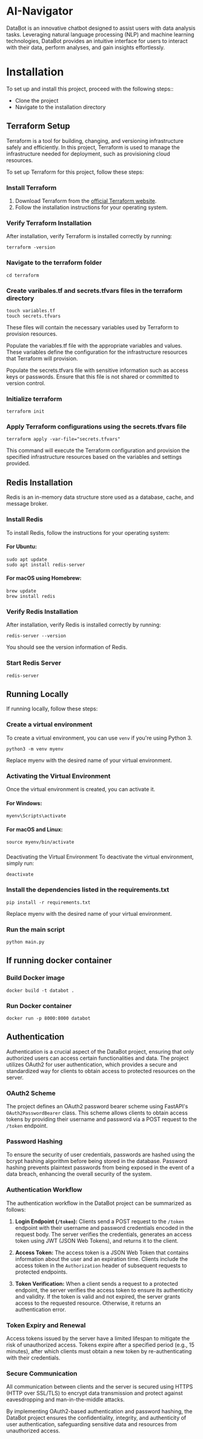 # AI-Navigator
DataBot is an innovative chatbot designed to assist users with data analysis tasks. Leveraging natural language processing (NLP) and machine learning technologies, DataBot provides an intuitive interface for users to interact with their data, perform analyses, and gain insights effortlessly.

# Installation
To set up and install this project, proceed with the following steps::
* Clone the project
* Navigate to the installation directory
## Terraform Setup
Terraform is a tool for building, changing, and versioning infrastructure safely and efficiently. In this project, Terraform is used to manage the infrastructure needed for deployment, such as provisioning cloud resources.

To set up Terraform for this project, follow these steps:
### Install Terraform
1. Download Terraform from the [official Terraform website](https://www.terraform.io/downloads.html).
2. Follow the installation instructions for your operating system.

### Verify Terraform Installation
After installation, verify Terraform is installed correctly by running:
```
terraform -version

```
### Navigate to the terraform folder
```
cd terraform
```
### Create varibales.tf and secrets.tfvars files in the terraform directory
```
touch variables.tf
touch secrets.tfvars
```
These files will contain the necessary variables used by Terraform to provision resources.

Populate the variables.tf file with the appropriate variables and values. These variables define the configuration for the infrastructure resources that Terraform will provision.

Populate the secrets.tfvars file with sensitive information such as access keys or passwords. Ensure that this file is not shared or committed to version control.

### Initialize terraform 
```
terraform init
```
### Apply Terraform configurations using the secrets.tfvars file
```
terraform apply -var-file="secrets.tfvars"
```
This command will execute the Terraform configuration and provision the specified infrastructure resources based on the variables and settings provided.

## Redis Installation
Redis is an in-memory data structure store used as a database, cache, and message broker.

### Install Redis
To install Redis, follow the instructions for your operating system:

#### For Ubuntu:
```
sudo apt update
sudo apt install redis-server
```
#### For macOS using Homebrew:
``` 
brew update 
brew install redis
```

### Verify Redis Installation
After installation, verify Redis is installed correctly by running:
```
redis-server --version
``` 
You should see the version information of Redis.

### Start Redis Server
```
redis-server
```

## Running Locally 
If running locally, follow these steps:
### Create a virtual environment
To create a virtual environment, you can use `venv` if you're using Python 3.

```
python3 -m venv myenv
```
Replace myenv with the desired name of your virtual environment.

### Activating the Virtual Environment
Once the virtual environment is created, you can activate it.
#### For Windows:
```
myenv\Scripts\activate

```
#### For macOS and Linux:
```
source myenv/bin/activate
```
###
Deactivating the Virtual Environment
To deactivate the virtual environment, simply run:
```
deactivate
```
### Install the dependencies listed in the requirements.txt
``` 
pip install -r requirements.txt
```
Replace myenv with the desired name of your virtual environment.
### Run the main script
``` 
python main.py
```
## If running docker container
### Build Docker image
``` 
docker build -t databot .
```

### Run Docker container
``` 
docker run -p 8000:8000 databot
```
## Authentication

Authentication is a crucial aspect of the DataBot project, ensuring that only authorized users can access certain functionalities and data. The project utilizes OAuth2 for user authentication, which provides a secure and standardized way for clients to obtain access to protected resources on the server.

### OAuth2 Scheme

The project defines an OAuth2 password bearer scheme using FastAPI's `OAuth2PasswordBearer` class. This scheme allows clients to obtain access tokens by providing their username and password via a POST request to the `/token` endpoint.

### Password Hashing

To ensure the security of user credentials, passwords are hashed using the bcrypt hashing algorithm before being stored in the database. Password hashing prevents plaintext passwords from being exposed in the event of a data breach, enhancing the overall security of the system.

### Authentication Workflow

The authentication workflow in the DataBot project can be summarized as follows:

1. **Login Endpoint (`/token`):** Clients send a POST request to the `/token` endpoint with their username and password credentials encoded in the request body. The server verifies the credentials, generates an access token using JWT (JSON Web Tokens), and returns it to the client.

2. **Access Token:** The access token is a JSON Web Token that contains information about the user and an expiration time. Clients include the access token in the `Authorization` header of subsequent requests to protected endpoints.

3. **Token Verification:** When a client sends a request to a protected endpoint, the server verifies the access token to ensure its authenticity and validity. If the token is valid and not expired, the server grants access to the requested resource. Otherwise, it returns an authentication error.

### Token Expiry and Renewal

Access tokens issued by the server have a limited lifespan to mitigate the risk of unauthorized access. Tokens expire after a specified period (e.g., 15 minutes), after which clients must obtain a new token by re-authenticating with their credentials.

### Secure Communication

All communication between clients and the server is secured using HTTPS (HTTP over SSL/TLS) to encrypt data transmission and protect against eavesdropping and man-in-the-middle attacks.

By implementing OAuth2-based authentication and password hashing, the DataBot project ensures the confidentiality, integrity, and authenticity of user authentication, safeguarding sensitive data and resources from unauthorized access.
